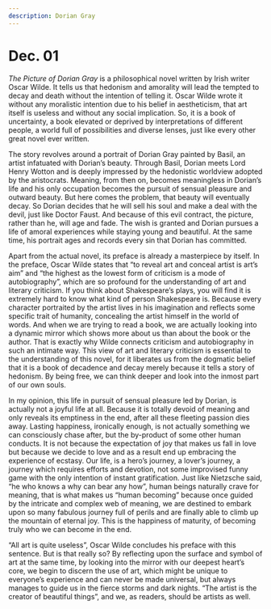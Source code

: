 ```yaml
---
description: Dorian Gray
---
```


# Dec. 01

_The Picture of Dorian Gray_ is a philosophical novel written by Irish writer Oscar Wilde. It tells us that hedonism and amorality will lead the tempted to decay and death without the intention of telling it. Oscar Wilde wrote it without any moralistic intention due to his belief in aestheticism, that art itself is useless and without any social implication. So, it is a book of uncertainty, a book elevated or deprived by interpretations of different people, a world full of possibilities and diverse lenses, just like every other great novel ever written.

The story revolves around a portrait of Dorian Gray painted by Basil, an artist infatuated with Dorian’s beauty. Through Basil, Dorian meets Lord Henry Wotton and is deeply impressed by the hedonistic worldview adopted by the aristocrats. Meaning, from then on, becomes meaningless in Dorian’s life and his only occupation becomes the pursuit of sensual pleasure and outward beauty. But here comes the problem, that beauty will eventually decay. So Dorian decides that he will sell his soul and make a deal with the devil, just like Doctor Faust. And because of this evil contract, the picture, rather than he, will age and fade. The wish is granted and Dorian pursues a life of amoral experiences while staying young and beautiful. At the same time, his portrait ages and records every sin that Dorian has committed.

Apart from the actual novel, its preface is already a masterpiece by itself. In the preface, Oscar Wilde states that “to reveal art and conceal artist is art’s aim” and “the highest as the lowest form of criticism is a mode of autobiography”, which are so profound for the understanding of art and literary criticism. If you think about Shakespeare’s plays, you will find it is extremely hard to know what kind of person Shakespeare is. Because every character portraited by the artist lives in his imagination and reflects some specific trait of humanity, concealing the artist himself in the world of words. And when we are trying to read a book, we are actually looking into a dynamic mirror which shows more about us than about the book or the author. That is exactly why Wilde connects criticism and autobiography in such an intimate way. This view of art and literary criticism is essential to the understanding of this novel, for it liberates us from the dogmatic belief that it is a book of decadence and decay merely because it tells a story of hedonism. By being free, we can think deeper and look into the inmost part of our own souls.

In my opinion, this life in pursuit of sensual pleasure led by Dorian, is actually not a joyful life at all. Because it is totally devoid of meaning and only reveals its emptiness in the end, after all these fleeting passion dies away. Lasting happiness, ironically enough, is not actually something we can consciously chase after, but the by-product of some other human conducts. It is not because the expectation of joy that makes us fall in love but because we decide to love and as a result end up embracing the experience of ecstasy. Our life, is a hero’s journey, a lover’s journey, a journey which requires efforts and devotion, not some improvised funny game with the only intention of instant gratification. Just like Nietzsche said, “he who knows a why can bear any how”, human beings naturally crave for meaning, that is what makes us “human becoming” because once guided by the intricate and complex web of meaning, we are destined to embark upon so many fabulous journey full of perils and are finally able to climb up the mountain of eternal joy. This is the happiness of maturity, of becoming truly who we can become in the end.

“All art is quite useless”, Oscar Wilde concludes his preface with this sentence. But is that really so? By reflecting upon the surface and symbol of art at the same time, by looking into the mirror with our deepest heart’s core, we begin to discern the use of art, which might be unique to everyone’s experience and can never be made universal, but always manages to guide us in the fierce storms and dark nights. “The artist is the creator of beautiful things”, and we, as readers, should be artists as well.
